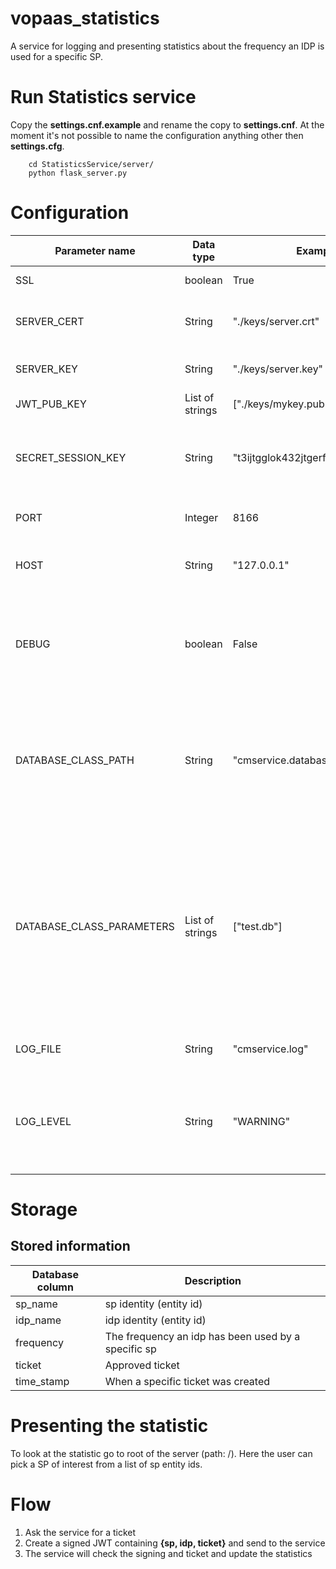 # vopaas_statistics
A service for logging and presenting statistics about the frequency an IDP is used for a
specific SP.

# Run Statistics service

Copy the **settings.cnf.example** and rename the copy to **settings.cnf**. At the moment it's not 
possible to name the configuration anything other then **settings.cfg**.

```shell
    cd StatisticsService/server/
    python flask_server.py
```

# Configuration
| Parameter name | Data type | Example value | Description |
| -------------- | --------- | ------------- | ----------- |
| SSL | boolean | True | Should the server use https or not |
| SERVER_CERT | String | "./keys/server.crt" | The path to the certificate file used by SSL comunication |
| SERVER_KEY | String | "./keys/server.key" | The path to the key file used by SSL comunication |
| JWT_PUB_KEY | List of strings | ["./keys/mykey.pub"] | A list of signature verification keys |
| SECRET_SESSION_KEY | String | "t3ijtgglok432jtgerfd" | A random value used by cryptographic components to for example to sign the session cookie |
| PORT | Integer | 8166 | Port on which the CMservice should start |
| HOST | String | "127.0.0.1" | The IP-address on which the CMservice should run |
| DEBUG | boolean | False | Turn on or off the Flask servers internal debuggin, should be turned off to ensure that all log information get stored in the log file |
| DATABASE_CLASS_PATH | String | "cmservice.database.SQLite3ConsentDB" | Specifies which python database class the CMservice should use. Currently there exists two modules DictConsentDB and SQLite3ConsentDB |
| DATABASE_CLASS_PARAMETERS | List of strings | ["test.db"] | Input parameters which should be passed into the database class specified above. SQLite3ConsentDB needs a single parameter, a path where the database should be stored. DictConsentDB does not take any parameters so [] should be specified |
| LOG_FILE | String | "cmservice.log" | A path to the log file, if none exists it will be created |
| LOG_LEVEL | String | "WARNING" | Which logging level the application should use. Possible values: INFO, DEBUG, WARNING, ERROR and CRITICAL |

# Storage

## Stored information 

| Database column | Description |
| --------------- | ----------- |
| sp_name | sp identity (entity id)  |
| idp_name | idp identity (entity id) |
| frequency | The frequency an idp has been used by a specific sp |
| ticket | Approved ticket |
| time_stamp | When a specific ticket was created |

# Presenting the statistic

To look at the statistic go to root of the server (path: /). Here the user can pick a SP of interest
from a list of sp entity ids. 

# Flow

1. Ask the service for a ticket
2. Create a signed JWT containing **{sp, idp, ticket}** and send to the service
3. The service will check the signing and ticket and update the statistics
